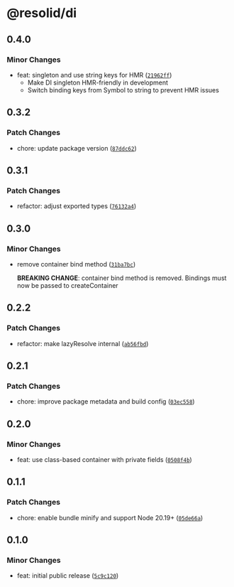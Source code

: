 # @resolid/di

## 0.4.0

### Minor Changes

- feat: singleton and use string keys for HMR ([`21962ff`](https://github.com/resolid/framework/commit/21962ff57cae083cb393cafa9516cb1dbe3af76a))
  - Make DI singleton HMR-friendly in development
  - Switch binding keys from Symbol to string to prevent HMR issues

## 0.3.2

### Patch Changes

- chore: update package version ([`87ddc62`](https://github.com/resolid/framework/commit/87ddc620cd86b1b965115be520574d948044ae1d))

## 0.3.1

### Patch Changes

- refactor: adjust exported types ([`76132a4`](https://github.com/resolid/framework/commit/76132a4ea15ca58736b544d6a4bc7bd62ea25819))

## 0.3.0

### Minor Changes

- remove container bind method ([`31ba7bc`](https://github.com/resolid/framework/commit/31ba7bc487613fa11c524a871c11bad654b38976))

  **BREAKING CHANGE**: container bind method is removed. Bindings must now be passed to createContainer

## 0.2.2

### Patch Changes

- refactor: make lazyResolve internal ([`ab56fbd`](https://github.com/resolid/framework/commit/ab56fbd95526f0802f4e81f1a0c59e603fb59678))

## 0.2.1

### Patch Changes

- chore: improve package metadata and build config ([`03ec558`](https://github.com/resolid/framework/commit/03ec558fa8bad36f7f89f9d9056487bf3ea48893))

## 0.2.0

### Minor Changes

- feat: use class-based container with private fields ([`0508f4b`](https://github.com/resolid/framework/commit/0508f4b83283a9327bea7f239ebeaec57fd3dd9d))

## 0.1.1

### Patch Changes

- chore: enable bundle minify and support Node 20.19+ ([`05de66a`](https://github.com/resolid/framework/commit/05de66a50fb03a9fe43f45b78512491c8ec0cd56))

## 0.1.0

### Minor Changes

- feat: initial public release ([`5c9c120`](https://github.com/resolid/framework/commit/5c9c1204cec05313429dc06d8821dc07594a7c2f))
